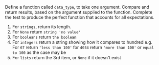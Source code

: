 Define a function called `data_type`, to take one argument. Compare and return results, based on the argument supplied to the function. Complete the test to produce the perfect function that accounts for all expectations.

1. For `strings`, return its length.
2. For `None` return `string 'no value'`
3. For `booleans` return `the boolean`
4. For `integers` return a string showing how it compares to hundred e.g. For `67` return `'less than 100'` for `4034` return `'more than 100'` or `equal to 100` as the case may be
5. For `lists` return the 3rd item, or `None` if it doesn't exist
